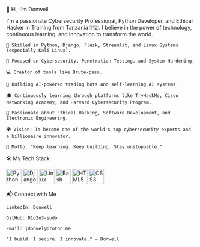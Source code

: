 👋 Hi, I'm Donwell

I'm a passionate Cybersecurity Professional, Python Developer, and Ethical Hacker in Training from Tanzania 🇹🇿.
I believe in the power of technology, continuous learning, and innovation to transform the world.

    🌟 Skilled in Python, Django, Flask, Streamlit, and Linux Systems (especially Kali Linux).

    🔐 Focused on Cybersecurity, Penetration Testing, and System Hardening.

    💻 Creator of tools like Brute-pass.

    🤖 Building AI-powered trading bots and self-learning AI systems.

    🎓 Continuously learning through platforms like TryHackMe, Cisco Networking Academy, and Harvard Cybersecurity Program.

    🚀 Passionate about Ethical Hacking, Software Development, and Electronic Engineering.

    🌍 Vision: To become one of the world's top cybersecurity experts and a billionaire innovator.

    🎯 Motto: "Keep learning. Keep building. Stay unstoppable."

🛠️ My Tech Stack
<p align="left"> <img src="https://cdn.jsdelivr.net/gh/devicons/devicon/icons/python/python-original.svg" width="40" height="40" alt="Python"/> <img src="https://cdn.jsdelivr.net/gh/devicons/devicon/icons/django/django-plain.svg" width="40" height="40" alt="Django"/> <img src="https://cdn.jsdelivr.net/gh/devicons/devicon/icons/linux/linux-original.svg" width="40" height="40" alt="Linux"/> <img src="https://cdn.jsdelivr.net/gh/devicons/devicon/icons/bash/bash-original.svg" width="40" height="40" alt="Bash"/> <img src="https://cdn.jsdelivr.net/gh/devicons/devicon/icons/html5/html5-original.svg" width="40" height="40" alt="HTML5"/> <img src="https://cdn.jsdelivr.net/gh/devicons/devicon/icons/css3/css3-original.svg" width="40" height="40" alt="CSS3"/> </p>
📬 Connect with Me

    LinkedIn: Donwell

    GitHub: D1o2n3-sudo

    Email: jdonwel@proton.me

    "I build. I secure. I innovate." — Donwell
